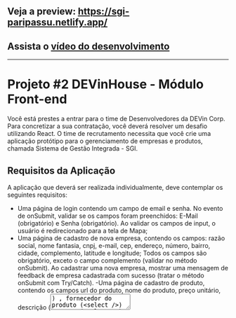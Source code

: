 ## Veja a preview: https://sgi-paripassu.netlify.app/
## Assista o [vídeo do desenvolvimento](https://www.linkedin.com/posts/amaralcamilla_devinhouse-senai-frontend-activity-6868653965689679872-8g4s)

<hr>

# Projeto #2 DEVinHouse - Módulo Front-end

Você está prestes a entrar para o time de Desenvolvedores da DEVin Corp. Para concretizar a sua contratação, você deverá resolver um desafio utilizando React. O time de recrutamento necessita que você crie uma aplicação protótipo para o gerenciamento de empresas e produtos, chamada Sistema de Gestão Integrada - SGI.

## Requisitos da Aplicação
A aplicação que deverá ser realizada individualmente, deve contemplar os seguintes requisitos:
- Uma página de login contendo um campo de email e senha. No evento de onSubmit, validar se os campos foram preenchidos: E-Mail (obrigatório) e Senha (obrigatório). Ao validar os campos de input, o usuário é redirecionado para a tela de Mapa;
- Uma página de cadastro de nova empresa, contendo os campos: razão social, nome fantasia, cnpj, e-mail, cep, endereço, número, bairro, cidade, complemento, latitude e longitude; Todos os campos são obrigatório, exceto o campo complemento (validar no método onSubmit). Ao cadastrar uma nova empresa, mostrar uma mensagem de feedback de empresa cadastrada com sucesso (tratar o método onSubmit com Try/Catch).
-Uma página de cadastro de produto, contendo os campos url do produto, nome do produto, preço unitário, descrição (<textarea/>) , fornecedor do produto (<select />)  e grupo (<select />) .  Ao cadastrar um novo produto, mostrar uma mensagem de feedback de produto cadastrado com sucesso (tratar o método onSubmit com Try/Catch). As opções do select de grupo e fornecedor devem ser preenchidas de acordo com as rotas /categorias e /fornecedores
- Uma tela de mapa,  contendo um Mapa centralizado e com marcadores de todas as empresas cadastradas no sistema (usar a latitude e longitude da empresa para definir a localização no mapa). 
- Uma implementação extra por parte do aluno.

## Plano de Projeto
Ao construir a aplicação Sistema de gestão integrada - SGI  contendo as páginas de Mapa, Empresas, Produtos e login,  o aluno estará colocando em prática os aprendizados em:
- HTML: principais tags como head, title, body, div, h1, form, input, button, ul, li. Atributos de tags como class, id, type.
- CSS: estilizar a página, os botões, inputs, alterar atributos dos elementos da tela de acordo com a interação do usuário para uma melhor experiência do usuário (UX), Alinhamento de elementos com flex-box.
- Javascript: variáveis, arrays, funções .map(), .filter(), .reducer(),  manipulação de eventos onChange, onSubmit, json-server.
- React: Componentes funcionais, Props, useEffect, useState, Estado do componente, Componentes de terceiros (react-leaflet), validação de formulários, chamadas para API usando API Fetch.

